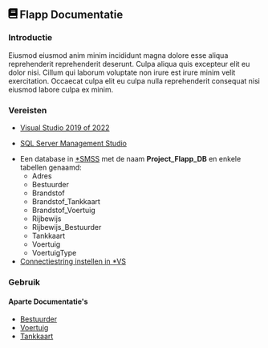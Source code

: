 ## <img src='Images/book.svg' height=20/> Flapp Documentatie

### Introductie

Eiusmod eiusmod anim minim incididunt magna dolore esse aliqua reprehenderit reprehenderit deserunt. Culpa aliqua quis excepteur elit eu dolor nisi. Cillum qui laborum voluptate non irure est irure minim velit exercitation. Occaecat culpa elit eu culpa nulla reprehenderit consequat nisi eiusmod labore culpa ex minim.

### Vereisten

- [Visual Studio 2019 of 2022](https://visualstudio.microsoft.com/)

- [SQL Server Management Studio](https://docs.microsoft.com/en-us/sql/ssms/download-sql-server-management-studio-ssms?view=sql-server-ver15)

* Een database in [\*SMSS](## 'SQL Server Management Studio') met de naam **Project_Flapp_DB** en enkele tabellen genaamd:
  - Adres
  - Bestuurder
  - Brandstof
  - Brandstof_Tankkaart
  - Brandstof_Voertuig
  - Rijbewijs
  - Rijbewijs_Bestuurder
  - Tankkaart
  - Voertuig
  - VoertuigType
* [Connectiestring instellen in \*VS](https://github.com/Bataklik/Project_Flapp/wiki/ConnectieStrDoc)

### Gebruik

#### Aparte Documentatie's

- [Bestuurder](https://github.com/Bataklik/Project_Flapp/wiki/BestuurderDoc)
- [Voertuig](https://github.com/Bataklik/Project_Flapp/wiki/VoertuigDoc)
- [Tankkaart](https://github.com/Bataklik/Project_Flapp/wiki/TankkaartDoc)
